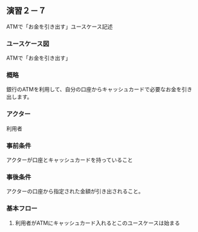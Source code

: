 ## 演習２－７
ATMで「お金を引き出す」ユースケース記述
### ユースケース図
ATMで「お金を引き出す」
### 概略
銀行のATMを利用して、自分の口座からキャッシュカードで必要なお金を引き出します。
### アクター
利用者
### 事前条件
アクターが口座とキャッシュカードを持っていること
### 事後条件
アクターの口座から指定された金額が引き出されること。
### 基本フロー
1. 利用者がATMにキャッシュカード入れるとこのユースケースは始まる